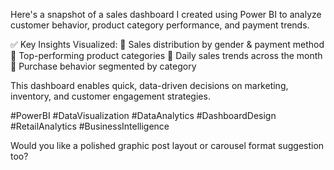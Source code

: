 Here's a snapshot of a sales dashboard I created using Power BI to analyze customer behavior, product category performance, and payment trends.

✅ Key Insights Visualized:
🔹 Sales distribution by gender & payment method
🔹 Top-performing product categories
🔹 Daily sales trends across the month
🔹 Purchase behavior segmented by category

This dashboard enables quick, data-driven decisions on marketing, inventory, and customer engagement strategies.

#PowerBI #DataVisualization #DataAnalytics #DashboardDesign #RetailAnalytics #BusinessIntelligence

Would you like a polished graphic post layout or carousel format suggestion too?
